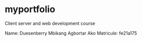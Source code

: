 # myportfolio
Client server and web development course


Name: Duesenberry Mbikang Agbortar Ako
Matricule: fe21a175
